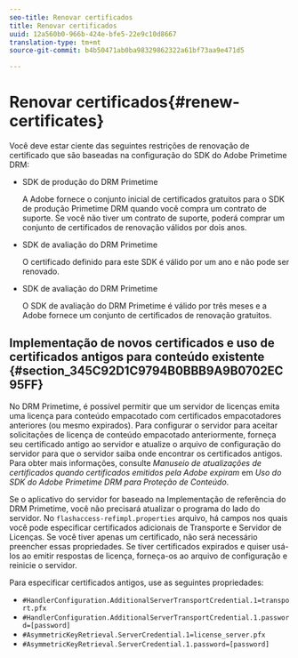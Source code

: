 ```yaml
---
seo-title: Renovar certificados
title: Renovar certificados
uuid: 12a560b0-966b-424e-bfe5-22e9c10d8667
translation-type: tm+mt
source-git-commit: b4b50471ab0ba98329862322a61bf73aa9e471d5

---
```



# Renovar certificados{#renew-certificates}

Você deve estar ciente das seguintes restrições de renovação de certificado que são baseadas na configuração do SDK do Adobe Primetime DRM:

* SDK de produção do DRM Primetime

   A Adobe fornece o conjunto inicial de certificados gratuitos para o SDK de produção Primetime DRM quando você compra um contrato de suporte. Se você não tiver um contrato de suporte, poderá comprar um conjunto de certificados de renovação válidos por dois anos.
* SDK de avaliação do DRM Primetime

   O certificado definido para este SDK é válido por um ano e não pode ser renovado.
* SDK de avaliação do DRM Primetime

   O SDK de avaliação do DRM Primetime é válido por três meses e a Adobe fornece um conjunto de certificados de renovação gratuitos.

## Implementação de novos certificados e uso de certificados antigos para conteúdo existente {#section_345C92D1C9794B0BBB9A9B0702EC95FF}

No DRM Primetime, é possível permitir que um servidor de licenças emita uma licença para conteúdo empacotado com certificados empacotadores anteriores (ou mesmo expirados). Para configurar o servidor para aceitar solicitações de licença de conteúdo empacotado anteriormente, forneça seu certificado antigo ao servidor e atualize o arquivo de configuração do servidor para que o servidor saiba onde encontrar os certificados antigos. Para obter mais informações, consulte *Manuseio de atualizações de certificados quando certificados emitidos pela Adobe expiram* em *Uso do SDK do Adobe Primetime DRM para Proteção de Conteúdo*.

Se o aplicativo do servidor for baseado na Implementação de referência do DRM Primetime, você não precisará atualizar o programa do lado do servidor. No `flashaccess-refimpl.properties` arquivo, há campos nos quais você pode especificar certificados adicionais de Transporte e Servidor de Licenças. Se você tiver apenas um certificado, não será necessário preencher essas propriedades. Se tiver certificados expirados e quiser usá-los ao emitir respostas de licença, forneça-os ao arquivo de configuração e reinicie o servidor.

Para especificar certificados antigos, use as seguintes propriedades:

* `#HandlerConfiguration.AdditionalServerTransportCredential.1=transport.pfx`
* `#HandlerConfiguration.AdditionalServerTransportCredential.1.password=[password]`
* `#AsymmetricKeyRetrieval.ServerCredential.1=license_server.pfx`
* `#AsymmetricKeyRetrieval.ServerCredential.1.password=[password]`

